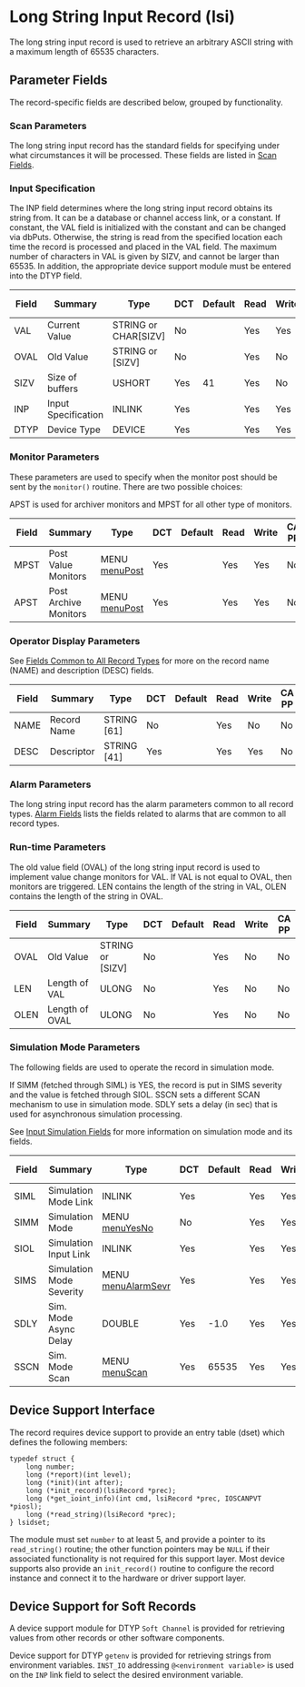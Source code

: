 # Long String Input Record (lsi)

The long string input record is used to retrieve an arbitrary ASCII string with
a maximum length of 65535 characters.

## Parameter Fields

The record-specific fields are described below, grouped by functionality.

### Scan Parameters

The long string input record has the standard fields for specifying under what
circumstances it will be processed.
These fields are listed in [Scan Fields](dbCommonRecord#Scan_Fields).

### Input Specification

The INP field determines where the long string input record obtains its string
from. It can be a database or channel access link, or a constant. If constant,
the VAL field is initialized with the constant and can be changed via dbPuts.
Otherwise, the string is read from the specified location each time the record
is processed and placed in the VAL field. The maximum number of characters in
VAL is given by SIZV, and cannot be larger than 65535. In addition, the
appropriate device support module must be entered into the DTYP field.

| Field | Summary | Type | DCT | Default |  Read | Write | CA PP |
| ----- | ------- | ---- | --- | ------- | ---- | ---- | ----- |
| VAL | Current Value | STRING or CHAR\[SIZV\] | No |   | Yes | Yes | Yes | 
| OVAL | Old Value | STRING or \[SIZV\] | No |   | Yes | No | No | 
| SIZV | Size of buffers | USHORT | Yes | 41 | Yes | No | No | 
| INP | Input Specification | INLINK | Yes |   | Yes | Yes | No | 
| DTYP | Device Type | DEVICE | Yes |   | Yes | Yes | No | 

### Monitor Parameters

These parameters are used to specify when the monitor post should be sent by the
`monitor()` routine. There are two possible choices:

APST is used for archiver monitors and MPST  for all other type of monitors.

| Field | Summary | Type | DCT | Default |  Read | Write | CA PP |
| ----- | ------- | ---- | --- | ------- | ---- | ---- | ----- |
| MPST | Post Value Monitors | MENU [menuPost](menuPost.md) | Yes |   | Yes | Yes | No | 
| APST | Post Archive Monitors | MENU [menuPost](menuPost.md) | Yes |   | Yes | Yes | No | 

### Operator Display Parameters

See [Fields Common to All Record Types](dbCommonRecord#Operator_DisplayParameters) for more on the record name (NAME) and description (DESC) fields.

| Field | Summary | Type | DCT | Default |  Read | Write | CA PP |
| ----- | ------- | ---- | --- | ------- | ---- | ---- | ----- |
| NAME | Record Name | STRING \[61\] | No |   | Yes | No | No | 
| DESC | Descriptor | STRING \[41\] | Yes |   | Yes | Yes | No | 

### Alarm Parameters

The long string input record has the alarm parameters common to all record
types. [Alarm Fields](dbCommonRecord#Alarm_Fields) lists the fields related to
alarms that are common to all record types.

### Run-time Parameters

The old value field (OVAL) of the long string input record is used to implement
value change monitors for VAL. If VAL is not equal to OVAL, then monitors are
triggered. LEN contains the length of the string in VAL, OLEN contains the
length of the string in OVAL.

| Field | Summary | Type | DCT | Default |  Read | Write | CA PP |
| ----- | ------- | ---- | --- | ------- | ---- | ---- | ----- |
| OVAL | Old Value | STRING or \[SIZV\] | No |   | Yes | No | No | 
| LEN | Length of VAL | ULONG | No |   | Yes | No | No | 
| OLEN | Length of OVAL | ULONG | No |   | Yes | No | No | 

### Simulation Mode Parameters

The following fields are used to operate the record in simulation mode.

If SIMM (fetched through SIML) is YES, the record is put in SIMS
severity and the value is fetched through SIOL.
SSCN sets a different SCAN mechanism to use in simulation mode.
SDLY sets a delay (in sec) that is used for asynchronous simulation
processing.

See [Input Simulation Fields](dbCommonInput#Input_Simulation_Fields)
for more information on simulation mode and its fields.

| Field | Summary | Type | DCT | Default |  Read | Write | CA PP |
| ----- | ------- | ---- | --- | ------- | ---- | ---- | ----- |
| SIML | Simulation Mode Link | INLINK | Yes |   | Yes | Yes | No | 
| SIMM | Simulation Mode | MENU [menuYesNo](menuYesNo.md) | No |   | Yes | Yes | No | 
| SIOL | Simulation Input Link | INLINK | Yes |   | Yes | Yes | No | 
| SIMS | Simulation Mode Severity | MENU [menuAlarmSevr](menuAlarmSevr.md) | Yes |   | Yes | Yes | No | 
| SDLY | Sim. Mode Async Delay | DOUBLE | Yes | -1.0 | Yes | Yes | No | 
| SSCN | Sim. Mode Scan | MENU [menuScan](menuScan.md) | Yes | 65535 | Yes | Yes | No | 

## Device Support Interface

The record requires device support to provide an entry table (dset) which
defines the following members:

    typedef struct {
        long number;
        long (*report)(int level);
        long (*init)(int after);
        long (*init_record)(lsiRecord *prec);
        long (*get_ioint_info)(int cmd, lsiRecord *prec, IOSCANPVT *piosl);
        long (*read_string)(lsiRecord *prec);
    } lsidset;

The module must set `number` to at least 5, and provide a pointer to its
`read_string()` routine; the other function pointers may be `NULL` if their
associated functionality is not required for this support layer.
Most device supports also provide an `init_record()` routine to configure the
record instance and connect it to the hardware or driver support layer.

## Device Support for Soft Records

A device support module for DTYP `Soft Channel` is provided for retrieving
values from other records or other software components.

Device support for DTYP `getenv` is provided for retrieving strings from
environment variables. `INST_IO` addressing `@<environment variable>` is
used on the `INP` link field to select the desired environment variable.

